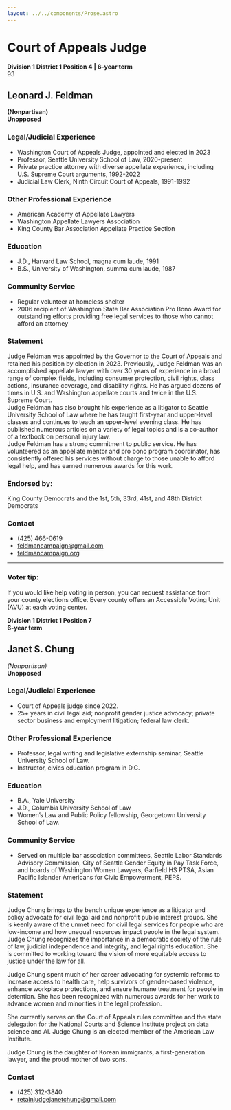```yaml
---
layout: ../../components/Prose.astro
---
```


# Court of Appeals Judge  
**Division 1 District 1 Position 4 | 6-year term**  
93  

## Leonard J. Feldman  
**(Nonpartisan)**  
**Unopposed**  

### Legal/Judicial Experience  
- Washington Court of Appeals Judge, appointed and elected in 2023  
- Professor, Seattle University School of Law, 2020-present  
- Private practice attorney with diverse appellate experience, including U.S. Supreme Court arguments, 1992-2022  
- Judicial Law Clerk, Ninth Circuit Court of Appeals, 1991-1992  

### Other Professional Experience  
- American Academy of Appellate Lawyers  
- Washington Appellate Lawyers Association  
- King County Bar Association Appellate Practice Section  

### Education  
- J.D., Harvard Law School, magna cum laude, 1991  
- B.S., University of Washington, summa cum laude, 1987  

### Community Service  
- Regular volunteer at homeless shelter  
- 2006 recipient of Washington State Bar Association Pro Bono Award for outstanding efforts providing free legal services to those who cannot afford an attorney  

### Statement  
Judge Feldman was appointed by the Governor to the Court of Appeals and retained his position by election in 2023. Previously, Judge Feldman was an accomplished appellate lawyer with over 30 years of experience in a broad range of complex fields, including consumer protection, civil rights, class actions, insurance coverage, and disability rights. He has argued dozens of times in U.S. and Washington appellate courts and twice in the U.S. Supreme Court.  
Judge Feldman has also brought his experience as a litigator to Seattle University School of Law where he has taught first-year and upper-level classes and continues to teach an upper-level evening class. He has published numerous articles on a variety of legal topics and is a co-author of a textbook on personal injury law.  
Judge Feldman has a strong commitment to public service. He has volunteered as an appellate mentor and pro bono program coordinator, has consistently offered his services without charge to those unable to afford legal help, and has earned numerous awards for this work.  

### Endorsed by:  
King County Democrats and the 1st, 5th, 33rd, 41st, and 48th District Democrats  

### Contact  
- (425) 466-0619  
- feldmancampaign@gmail.com  
- [feldmancampaign.org](https://feldmancampaign.org/)  

---  
### Voter tip:  
If you would like help voting in person, you can request assistance from your county elections office. Every county offers an Accessible Voting Unit (AVU) at each voting center.

**Division 1 District 1 Position 7**  
**6-year term**  

## Janet S. Chung  
*(Nonpartisan)*  
**Unopposed**  

### Legal/Judicial Experience  
- Court of Appeals judge since 2022.  
- 25+ years in civil legal aid; nonprofit gender justice advocacy; private sector business and employment litigation; federal law clerk.  

### Other Professional Experience  
- Professor, legal writing and legislative externship seminar, Seattle University School of Law.  
- Instructor, civics education program in D.C.  

### Education  
- B.A., Yale University  
- J.D., Columbia University School of Law  
- Women’s Law and Public Policy fellowship, Georgetown University School of Law.  

### Community Service  
- Served on multiple bar association committees, Seattle Labor Standards Advisory Commission, City of Seattle Gender Equity in Pay Task Force, and boards of Washington Women Lawyers, Garfield HS PTSA, Asian Pacific Islander Americans for Civic Empowerment, PEPS.  

### Statement  
Judge Chung brings to the bench unique experience as a litigator and policy advocate for civil legal aid and nonprofit public interest groups. She is keenly aware of the unmet need for civil legal services for people who are low-income and how unequal resources impact people in the legal system. Judge Chung recognizes the importance in a democratic society of the rule of law, judicial independence and integrity, and legal rights education. She is committed to working toward the vision of more equitable access to justice under the law for all.  

Judge Chung spent much of her career advocating for systemic reforms to increase access to health care, help survivors of gender-based violence, enhance workplace protections, and ensure humane treatment for people in detention. She has been recognized with numerous awards for her work to advance women and minorities in the legal profession.  

She currently serves on the Court of Appeals rules committee and the state delegation for the National Courts and Science Institute project on data science and AI. Judge Chung is an elected member of the American Law Institute.  

Judge Chung is the daughter of Korean immigrants, a first-generation lawyer, and the proud mother of two sons.  

### Contact  
- (425) 312-3840  
- retainjudgejanetchung@gmail.com  



